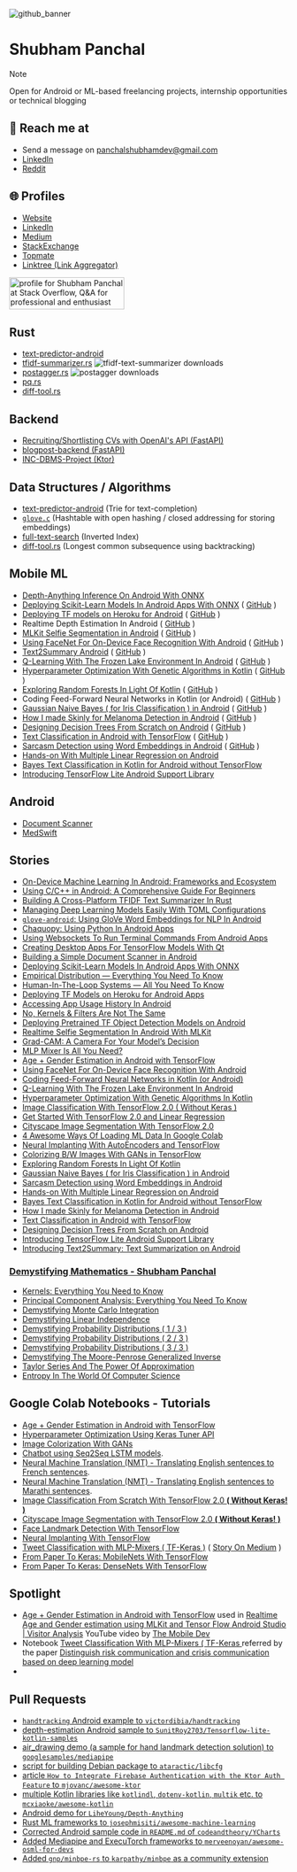 
![github_banner](https://github.com/shubham0204/shubham0204/assets/41076823/613fdb60-7bd7-4937-8036-2c392fe0ab11)

<h1 align="left">Shubham Panchal</h1>

> [!NOTE]  
> Open for Android or ML-based freelancing projects, internship opportunities or technical blogging

## 🙂 Reach me at

- Send a message on [panchalshubhamdev@gmail.com](mailto:panchalshubhamdev@gmail.com)
- [LinkedIn](https://www.linkedin.com/in/shubham-panchal-82ba92160/)
- [Reddit](https://www.reddit.com/user/shubham0204_dev/)

## 🌐 Profiles

- [Website](https://shubham0204.github.io)
- [LinkedIn](https://www.linkedin.com/in/shubham-panchal-82ba92160/)
- [Medium](https://equipintelligence.medium.com)
- [StackExchange](https://stackexchange.com/users/13120333/shubham-panchal)
- [Topmate](https://topmate.io/shubham_panchal)
- [Linktree (Link Aggregator)](https://linktr.ee/shubham0204)

<a href="https://stackoverflow.com/users/13546426/shubham-panchal"><img src="https://stackoverflow.com/users/flair/13546426.png" width="208" height="58" alt="profile for Shubham Panchal at Stack Overflow, Q&amp;A for professional and enthusiast programmers" title="profile for Shubham Panchal at Stack Overflow, Q&amp;A for professional and enthusiast programmers"></a>

## Rust

- [text-predictor-android](https://github.com/shubham0204/text-predictor-android)
- [tfidf-summarizer.rs](https://github.com/shubham0204/tfidf-summarizer.rs) ![tfidf-text-summarizer downloads](https://img.shields.io/crates/d/tfidf-text-summarizer)
- [postagger.rs](https://github.com/shubham0204/postagger.rs) ![postagger downloads](https://img.shields.io/crates/d/postagger)
- [pq.rs](https://github.com/shubham0204/pq.rs)
- [diff-tool.rs](https://github.com/shubham0204/diff-tool.rs)

## Backend

- [Recruiting/Shortlisting CVs with OpenAI's API (FastAPI)](https://github.com/swarajgosavi/LLM_Bankathon/tree/HireMate/backend)
- [blogpost-backend (FastAPI)](https://github.com/shubham0204/blogpost-backend)
- [INC-DBMS-Project (Ktor)](https://github.com/Advait0801/INC-DBMS-Project/tree/backend)

## Data Structures / Algorithms

- [text-predictor-android](https://github.com/shubham0204/text-predictor-android) (Trie for text-completion)
- [`glove.c`](https://github.com/shubham0204/glove.c) (Hashtable with open hashing / closed addressing for storing embeddings)
- [full-text-search](https://github.com/shubham0204/full-text-search) (Inverted Index)
- [diff-tool.rs](https://github.com/shubham0204/diff-tool.rs) (Longest common subsequence using backtracking)

## Mobile ML

- [Depth-Anything Inference On Android With ONNX](https://github.com/shubham0204/Depth-Anything-Android)
- [Deploying Scikit-Learn Models In Android Apps With ONNX](https://towardsdatascience.com/deploying-scikit-learn-models-in-android-apps-with-onnx-b3adabe16bab) ( [GitHub](https://github.com/shubham0204/Scikit_Learn_Android_Demo) )
- [Deploying TF models on Heroku for Android](https://heartbeat.comet.ml/deploying-tf-models-on-heroku-for-android-apps-8068f8363978) ( [GitHub](https://github.com/shubham0204/TensorFlow_Model_Deployment_Heroku_Android) )
- Realtime Depth Estimation In Android ( [GitHub](https://github.com/shubham0204/Realtime_MiDaS_Depth_Estimation_Android) )
- [MLKit Selfie Segmentation in Android](https://proandroiddev.com/realtime-selfie-segmentation-in-android-with-mlkit-38637c8502ba) ( [GitHub](https://github.com/shubham0204/MLKit_Selfie_Segmentation_Android) )
- [Using FaceNet For On-Device Face Recognition With Android](https://towardsdatascience.com/using-facenet-for-on-device-face-recognition-with-android-f84e36e19761) ( [GitHub](https://github.com/shubham0204/FaceRecognition_With_FaceNet_Android) )
- [Text2Summary Android](https://medium.com/@equipintelligence/introducing-text2summary-text-summarization-on-android-674b62419019) ( [GitHub](https://github.com/shubham0204/Text2Summary-Android) )
- [Q-Learning With The Frozen Lake Environment In Android](https://heartbeat.fritz.ai/q-learning-with-the-frozen-lake-environment-in-android-937cf48dcc52) ( [GitHub](https://github.com/shubham0204/QLearning_With_FrozenLakeEnv_Android) )
- [Hyperparameter Optimization With Genetic Algorithms in Kotlin](https://heartbeat.fritz.ai/hyperparameter-optimization-with-genetic-algorithms-in-kotlin-75e9c5a1e5ab) ( [GitHub](https://github.com/shubham0204/NN_GeneticAlgo_Optimization_Kotlin) )
- [Exploring Random Forests In Light Of Kotlin](https://heartbeat.fritz.ai/exploring-random-forests-in-the-light-of-kotlin-250210793248) ( [GitHub](https://github.com/shubham0204/Decision_Tree_On_Android) )
- Coding Feed-Forward Neural Networks in Kotlin (or Android) ( [GitHub](https://github.com/shubham0204/Feedforward_Neural_Network_Kotlin) )
- [Gaussian Naive Bayes ( for Iris Classification ) in Android](https://heartbeat.fritz.ai/implementing-the-gaussian-naive-bayes-classifier-in-android-67746b69d1b1) ( [GitHub](https://github.com/shubham0204/GaussianNaiveBayes_Android_App) )
- [How I made Skinly for Melanoma Detection in Android](https://medium.com/dataseries/how-i-made-skinly-for-melanoma-detection-in-android-6ad00f0bd26d) ( [GitHub](https://github.com/shubham0204/Skinly_for_Melanoma) )
- [Designing Decision Trees From Scratch on Android](https://medium.com/@equipintelligence/designing-decision-trees-from-scratch-on-android-68bf7ee0d01a) ( [GitHub](https://github.com/shubham0204/Decision_Tree_On_Android) )
- [Text Classification in Android with TensorFlow](https://medium.com/dataseries/spam-classification-in-android-with-tensorflow-lite-cde417e81260) ( [GitHub](https://github.com/shubham0204/Spam_Classification_Android_Demo) )
- [Sarcasm Detection using Word Embeddings in Android](https://medium.com/@equipintelligence/sarcasm-detection-using-word-embeddings-in-android-999a791d676a) ( [GitHub](https://github.com/shubham0204/Sarcaso_for_Android) )
- [Hands-on With Multiple Linear Regression on Android](https://medium.com/@equipintelligence/hands-on-with-multiple-linear-regression-on-android-723a29e4f690)
- [Bayes Text Classification in Kotlin for Android without TensorFlow](https://medium.com/predict/bayes-text-classification-in-kotlin-for-android-without-tensorflow-d10f1247c23d)
- [Introducing TensorFlow Lite Android Support Library](https://towardsdatascience.com/tensorflow-lite-android-support-library-simply-ml-on-android-561402292c80)

## Android

- [Document Scanner](https://github.com/shubham0204/Simple_Document_Scanner_Android)
- [MedSwift](https://github.com/Advait0801/PBL_23/tree/android)
                 
## Stories

- [On-Device Machine Learning In Android: Frameworks and Ecosystem](https://proandroiddev.com/on-device-machine-learning-in-android-frameworks-and-ecosystem-888bc42a1d21#9d2f-9c8d5ba90769)
- [Using C/C++ in Android: A Comprehensive Guide For Beginners](https://proandroiddev.com/using-c-c-in-android-a-comprehensive-guide-for-beginners-8a870cf3dba6)
- [Building A Cross-Platform TFIDF Text Summarizer In Rust](https://towardsdatascience.com/building-a-cross-platform-tfidf-text-summarizer-in-rust-7b05938f4507)
- [Managing Deep Learning Models Easily With TOML Configurations](https://medium.com/towards-data-science/managing-deep-learning-models-easily-with-toml-configurations-fb680b9deabe)
- [`glove-android`: Using GloVe Word Embeddings for NLP In Android](https://medium.com/proandroiddev/glove-android-using-glove-word-embeddings-for-nlp-in-android-b7e412cf5de6)
- [Chaquopy: Using Python In Android Apps](https://proandroiddev.com/chaquopy-using-python-in-android-apps-dd5177c9ab6b)
- [Using Websockets To Run Terminal Commands From Android Apps](https://medium.com/gitconnected/using-websockets-to-run-terminal-commands-from-android-apps-69f42b1d0b40)
- [Creating Desktop Apps For TensorFlow Models With Qt](https://medium.com/geekculture/creating-desktop-apps-for-tensorflow-with-qt-7b23d57c6557)
- [Building a Simple Document Scanner in Android](https://medium.com/geekculture/building-a-simple-document-scanner-in-android-1b4b11b3e407)
- [Deploying Scikit-Learn Models In Android Apps With ONNX](https://towardsdatascience.com/deploying-scikit-learn-models-in-android-apps-with-onnx-b3adabe16bab)
- [Empirical Distribution — Everything You Need To Know
](https://towardsdatascience.com/understanding-empirical-distributions-ed131de5f3df)
- [Human-In-The-Loop Systems — All You Need To Know](https://towardsdatascience.com/human-in-the-loop-systems-all-you-need-to-know-c260920b8acf)
- [Deploying TF Models on Heroku for Android Apps](https://heartbeat.comet.ml/deploying-tf-models-on-heroku-for-android-apps-8068f8363978)
- [Accessing App Usage History In Android](https://proandroiddev.com/accessing-app-usage-history-in-android-79c3af861ccf#6224)
- [No, Kernels & Filters Are Not The Same](https://towardsdatascience.com/no-kernels-filters-are-not-the-same-b230ec192ac9)
- [Deploying Pretrained TF Object Detection Models on Android](https://towardsdatascience.com/deploying-pretrained-tf-object-detection-models-on-android-25c3de92caab)
- [Realtime Selfie Segmentation In Android With MLKit](https://proandroiddev.com/realtime-selfie-segmentation-in-android-with-mlkit-38637c8502ba)
- [Grad-CAM: A Camera For Your Model’s Decision](https://towardsdatascience.com/grad-cam-camera-for-your-models-decision-1ef69aae8fe7)
- [MLP Mixer Is All You Need?](https://towardsdatascience.com/mlp-mixer-is-all-you-need-20dbc7587fe4)
- [Age + Gender Estimation in Android with TensorFlow](https://equipintelligence.medium.com/detecting-age-and-gender-with-tf-lite-on-android-33997eed6c25)
- [Using FaceNet For On-Device Face Recognition With Android](https://towardsdatascience.com/using-facenet-for-on-device-face-recognition-with-android-f84e36e19761)
- [Coding Feed-Forward Neural Networks in Kotlin (or Android)](https://heartbeat.fritz.ai/coding-feed-foward-neural-networks-in-kotlin-or-android-b93efd47538f)
- [Q-Learning With The Frozen Lake Environment In Android](https://heartbeat.fritz.ai/q-learning-with-the-frozen-lake-environment-in-android-937cf48dcc52)
- [Hyperparameter Optimization With Genetic Algorithms In Kotlin](https://heartbeat.fritz.ai/hyperparameter-optimization-with-genetic-algorithms-in-kotlin-75e9c5a1e5ab)
- [Image Classification With TensorFlow 2.0 ( Without Keras )](https://becominghuman.ai/image-classification-with-tensorflow-2-0-without-keras-e6534adddab2)
- [Get Started With TensorFlow 2.0 and Linear Regression](https://towardsdatascience.com/get-started-with-tensorflow-2-0-and-linear-regression-29b5dbd65977)
- [Cityscape Image Segmentation With TensorFlow 2.0](https://towardsdatascience.com/cityscape-segmentation-with-tensorflow-2-0-b320b6605cbf)
- [4 Awesome Ways Of Loading ML Data In Google Colab](https://towardsdatascience.com/4-awesome-ways-of-loading-ml-data-in-google-colab-9a5264c61966)
- [Neural Implanting With AutoEncoders and TensorFlow](https://towardsdatascience.com/neural-implanting-with-autoencoders-and-tensorflow-9c2c7b532198)
- [Colorizing B/W Images With GANs in TensorFlow](https://heartbeat.fritz.ai/colorizing-b-w-images-with-gans-in-tensorflow-f444f737db6c)
- [Exploring Random Forests In Light Of Kotlin](https://heartbeat.fritz.ai/exploring-random-forests-in-the-light-of-kotlin-250210793248)
- [Gaussian Naive Bayes ( for Iris Classification ) in Android](https://heartbeat.fritz.ai/implementing-the-gaussian-naive-bayes-classifier-in-android-67746b69d1b1)
- [Sarcasm Detection using Word Embeddings in Android](https://medium.com/@equipintelligence/sarcasm-detection-using-word-embeddings-in-android-999a791d676a)
- [Hands-on With Multiple Linear Regression on Android](https://medium.com/@equipintelligence/hands-on-with-multiple-linear-regression-on-android-723a29e4f690)
- [Bayes Text Classification in Kotlin for Android without TensorFlow](https://medium.com/predict/bayes-text-classification-in-kotlin-for-android-without-tensorflow-d10f1247c23d)
- [How I made Skinly for Melanoma Detection in Android](https://medium.com/dataseries/how-i-made-skinly-for-melanoma-detection-in-android-6ad00f0bd26d)
- [Text Classification in Android with TensorFlow](https://medium.com/dataseries/spam-classification-in-android-with-tensorflow-lite-cde417e81260)
- [Designing Decision Trees From Scratch on Android](https://medium.com/@equipintelligence/designing-decision-trees-from-scratch-on-android-68bf7ee0d01a)
- [Introducing TensorFlow Lite Android Support Library](https://towardsdatascience.com/tensorflow-lite-android-support-library-simply-ml-on-android-561402292c80)
- [Introducing Text2Summary: Text Summarization on Android](https://medium.com/@equipintelligence/introducing-text2summary-text-summarization-on-android-674b62419019)

### [Demystifying Mathematics - Shubham Panchal](https://medium.com/@equipintelligence/list/mathematics-demystified-7e4d1c18041f)

- [Kernels: Everything You Need to Know](https://towardsdatascience.com/kernels-everything-you-need-to-know-f5d255d95785)
- [Principal Component Analysis: Everything You Need To Know](https://towardsdatascience.com/principal-component-analysis-everything-you-need-to-know-5f834c9eaa83)
- [Demystifying Monte Carlo Integration](https://www.cantorsparadise.com/demystifying-monto-carlo-integration-7c9bd0e37689)
- [Demystifying Linear Independence](https://www.cantorsparadise.com/linear-independence-demystified-88235936722d)
- [Demystifying Probability Distributions ( 1 / 3 )](https://www.cantorsparadise.com/demystifying-probability-distributions-1-2-6db4a3fd3a60)
- [Demystifying Probability Distributions ( 2 / 3 )](https://equipintelligence.medium.com/demystifying-probability-distributions-2-3-ea4f5386113a)
- [Demystifying Probability Distributions ( 3 / 3 )](https://www.cantorsparadise.com/demystifying-probability-distributions-3-3-c06382b49e34)
- [Demystifying The Moore-Penrose Generalized Inverse](https://www.cantorsparadise.com/demystifying-the-moore-penrose-generalized-inverse-a1b989a1dd49)
- [Taylor Series And The Power Of Approximation](https://www.cantorsparadise.com/taylor-series-and-the-power-of-approximation-7d2c16596f89)
- [Entropy In The World Of Computer Science](https://medium.com/swlh/entropy-in-the-world-of-computer-science-2bd736e48c58)

## Google Colab Notebooks - Tutorials

- [Age + Gender Estimation in Android with TensorFlow](https://github.com/shubham0204/Age-Gender_Estimation_TF-Android)
- [Hyperparameter Optimization Using Keras Tuner API](https://colab.research.google.com/github/shubham0204/Google_Colab_Notebooks/blob/main/Hyperparameter_Optimization_Using_KerasTuner.ipynb)
- [Image Colorization With GANs](https://colab.research.google.com/github/shubham0204/Google_Colab_Notebooks/blob/main/ImageColorization_With_GANs.ipynb)
- [Chatbot using Seq2Seq LSTM models](https://colab.research.google.com/github/shubham0204/Google_Colab_Notebooks/blob/main/ChatBot_With_Seq2Seq.ipynb).
- [Neural Machine Translation (NMT) - Translating English sentences to French sentences](https://colab.research.google.com/github/shubham0204/Google_Colab_Notebooks/blob/main/Neural_Machine_Translation_(_Eng_French_).ipynb).
- [Neural Machine Translation (NMT) - Translating English sentences to Marathi sentences](https://colab.research.google.com/github/shubham0204/Google_Colab_Notebooks/blob/main/Neural_Machine_Translation_(_Eng_Mar_).ipynb).
- [Image Classification From Scratch With TensorFlow 2.0 **( Without Keras! )**](https://colab.research.google.com/github/shubham0204/Google_Colab_Notebooks/blob/main/Image_Classification_TF2.ipynb)
- [Cityscape Image Segmentation with TensorFlow 2.0 **( Without Keras! )** ](https://colab.research.google.com/github/shubham0204/Google_Colab_Notebooks/blob/main/CityScape_Image_Segmentation.ipynb)
- [Face Landmark Detection With TensorFlow](https://colab.research.google.com/github/shubham0204/Google_Colab_Notebooks/blob/main/Face_Landmark_Detection.ipynb)
- [Neural Implanting With TensorFlow](https://colab.research.google.com/github/shubham0204/Google_Colab_Notebooks/blob/main/Neural_Implanting_With_TF.ipynb)
- [Tweet Classification with MLP-Mixers ( TF-Keras )](https://www.kaggle.com/shubham0204/tweet-classification-with-mlp-mixers-tf-keras) ( [Story On Medium](https://towardsdatascience.com/mlp-mixer-is-all-you-need-20dbc7587fe4) )
- [From Paper To Keras: MobileNets With TensorFlow](https://colab.research.google.com/github/shubham0204/Google_Colab_Notebooks/blob/main/MobileNets_With_TensorFlow.ipynb)
- [From Paper To Keras: DenseNets With TensorFlow](https://colab.research.google.com/github/shubham0204/Google_Colab_Notebooks/blob/main/DenseNets_With_TensorFlow.ipynb)

## Spotlight

- [Age + Gender Estimation in Android with TensorFlow](https://github.com/shubham0204/Age-Gender_Estimation_TF-Android) used in [Realtime Age and Gender estimation using MLKit and Tensor Flow Android Studio | Visitor Analysis](https://youtu.be/_o_OFkZnK_8?feature=shared) YouTube video by [The Mobile Dev](https://www.youtube.com/@themobiledev)
- Notebook [Tweet Classification With MLP-Mixers ( TF-Keras ](https://www.kaggle.com/code/shubham0204/tweet-classification-with-mlp-mixers-tf-keras) referred by the paper [Distinguish risk communication and crisis communication based on deep learning model](https://pubs.aip.org/aip/acp/article/2927/1/060019/3279269/Distinguish-risk-communication-and-crisis)
- 
## Pull Requests

- [`handtracking` Android example to `victordibia/handtracking`](https://github.com/victordibia/handtracking/pull/71)
- [depth-estimation Android sample to `SunitRoy2703/Tensorflow-lite-kotlin-samples`](https://github.com/SunitRoy2703/Tensorflow-lite-kotlin-samples/pull/1)
- [air_drawing demo (a sample for hand landmark detection solution) to `googlesamples/mediapipe`](https://github.com/googlesamples/mediapipe/pull/82)
- [script for building Debian package to `ataractic/libcfg`](https://github.com/ataractic/libcfg/pull/4)
- [article `How to Integrate Firebase Authentication with the Ktor Auth Feature` to `mjovanc/awesome-ktor`](https://github.com/mjovanc/awesome-ktor/pull/12)
- [multiple Kotlin libraries like `kotlindl`, `dotenv-kotlin`, `multik` etc. to `mcxiaoke/awesome-kotlin`](https://github.com/mcxiaoke/awesome-kotlin/pull/115)
- [Android demo for `LiheYoung/Depth-Anything`](https://github.com/LiheYoung/Depth-Anything/pull/92)
- [Rust ML frameworks to `josephmisiti/awesome-machine-learning`](https://github.com/josephmisiti/awesome-machine-learning/pull/977)
- [Corrected Android sample code in `README.md` of `codeandtheory/YCharts`](https://github.com/codeandtheory/YCharts/pull/160)
- [Added Mediapipe and ExecuTorch frameworks to `merveenoyan/awesome-osml-for-devs`](https://github.com/merveenoyan/awesome-osml-for-devs/pull/1)
- [Added `gnp/minbpe-rs` to `karpathy/minbpe` as a community extension](https://github.com/karpathy/minbpe/pull/67)
